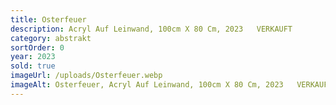 ```yaml
---
title: Osterfeuer
description: Acryl Auf Leinwand, 100cm X 80 Cm, 2023   VERKAUFT
category: abstrakt
sortOrder: 0
year: 2023
sold: true
imageUrl: /uploads/Osterfeuer.webp
imageAlt: Osterfeuer, Acryl Auf Leinwand, 100cm X 80 Cm, 2023   VERKAUFT
---
```

